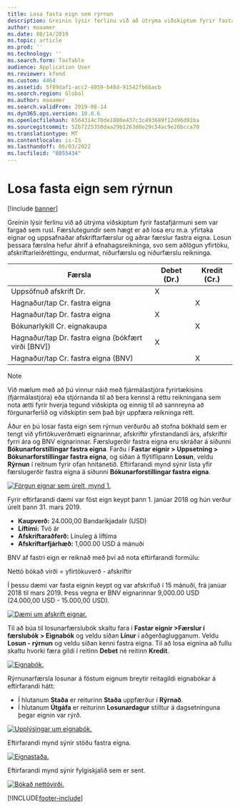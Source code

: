 ```yaml
---
title: Losa fasta eign sem rýrnun
description: Greinin lýsir ferlinu við að útrýma viðskiptum fyrir fastafjármuni sem var fargað sem rusl.
author: moaamer
ms.date: 08/14/2019
ms.topic: article
ms.prod: ''
ms.technology: ''
ms.search.form: TaxTable
audience: Application User
ms.reviewer: kfend
ms.custom: 4464
ms.assetid: 5f89daf1-acc2-4959-b48d-91542fb6bacb
ms.search.region: Global
ms.author: moaamer
ms.search.validFrom: 2019-08-14
ms.dyn365.ops.version: 10.0.6
ms.openlocfilehash: 6564314c70de1880e437c3c493689f12d96d91ba
ms.sourcegitcommit: 52b7225350daa29b1263d8e29c54ac9e20bcca70
ms.translationtype: MT
ms.contentlocale: is-IS
ms.lasthandoff: 06/03/2022
ms.locfileid: "8855434"
---
```

# <a name="dispose-of-a-fixed-asset-as-scrap"></a>Losa fasta eign sem rýrnun

[!include [banner](../includes/banner.md)]

Greinin lýsir ferlinu við að útrýma viðskiptum fyrir fastafjármuni sem var fargað sem rusl. Færslutegundir sem hægt er að losa eru m.a. yfirtaka eignar og uppsafnaðar afskriftarfærslur og aðrar færslur fastra eigna. Losun þessara færslna hefur áhrif á efnahagsreikninga, svo sem aðlögun yfirtöku, afskriftarleiðréttingu, endurmat, niðurfærslu og niðurfærslu reikninga.

| Færsla                                         | Debet (Dr.) | Kredit (Cr.) |
|-----------------------------------------------------|-------------|--------------|
| Uppsöfnuð afskrift Dr.                        | X           |              |
| Hagnaður/tap Cr. fastra eigna                          |             | X            |
| Hagnaður/tap Dr. fastra eigna                          | X           |              |
| Bókunarlykill Cr. eignakaupa                 |             | X            |
| Hagnaður/tap Dr. fastra eigna (bókfært virði \[BNV\]) | X           |              |
| Hagnaður/tap Cr. fastra eigna (BNV)                    |             | X            |

> [!NOTE]
> Við mælum með að þú vinnur náið með fjármálastjóra fyrirtækisins (fjármálastjóra) eða stjórnanda til að bera kennsl á réttu reikningana sem nota ætti fyrir hverja tegund viðskipta og einnig til að sannreyna að förgunarferlið og viðskiptin sem það býr uppfæra reikninga rétt.

Áður en þú losar fasta eign sem rýrnun verðurðu að stofna bókhald sem er tengt við yfirtökuverðmæti eignarinnar, afskriftir yfirstandandi árs, afskriftir fyrri ára og BNV eignarinnar. Færslugerðir fastra eigna eru skráðar á síðunni **Bókunarforstillingar fastra eigna**. Farðu í **Fastar eignir \> Uppsetning \> Bókunarforstillingar fastra eigna**, og síðan á flýtiflipann **Losun**, veldu **Rýrnun** í reitnum fyrir ofan hnitanetið. Eftirfarandi mynd sýnir lista yfir færslugerðir fastra eigna á síðunni **Bókunarforstillingar fastra eigna**.


[![Förgun eignar sem úrelt, mynd 1.](./media/Fixed_asset_Disposal_scrap_scenario_1.png)](./media/Fixed_asset_Disposal_scrap_scenario_1.png)

Fyrir eftirfarandi dæmi var föst eign keypt þann 1. janúar 2018 og hún verður úrelt þann 31. mars 2019.

- **Kaupverð:** 24.000,00 Bandaríkjadalir (USD)
- **Líftími:** Tvö ár
- **Afskriftaraðferð:** Línuleg á líftíma
- **Afskriftarfjárhæð:** 1,000.00 USD á mánuði

BNV af fastri eign er reiknað með því að nota eftirfarandi formúlu:

Nettó bókað virði = yfirtökuverð - afskriftir

Í þessu dæmi var fasta eignin keypt og var afskrifuð í 15 mánuði, frá janúar 2018 til mars 2019. Þess vegna er BNV eignarinnar 9,000.00 USD (24.000,00 USD - 15.000,00 USD).

[![Dæmi um afskrift eignar.](./media/Fixed_asset_Disposal_scrap_scenario_2.png)](./media/Fixed_asset_Disposal_scrap_scenario_2.png)


Til að búa til losunarfærslubók skaltu fara í **Fastar eignir \>Færslur í færslubók \> Eignabók** og veldu síðan **Línur** í aðgerðaglugganum. Veldu **Losun - rýrnun** og veldu síðan kenni fastra eigna. Til að losa eignina að fullu skaltu hvorki færa gildi í reitinn **Debet** né reitinn **Kredit**.

[![Eignabók.](./media/Fixed_asset_Disposal_scrap_scenario_3.png)](./media/Fixed_asset_Disposal_scrap_scenario_3.png)

Rýrnunarfærsla losunar á föstum eignum breytir reitagildi eignabókar á eftirfarandi hátt:

- Í hlutanum **Staða** er reiturinn **Staða** uppfærður í **Rýrnað**.
- Í hlutanum **Útgáfa** er reiturinn **Losunardagur** stilltur á dagsetninguna þegar eignin var rýrð.

[![Upplýsingar um eignabók.](./media/Fixed_asset_Disposal_scrap_scenario_4.png)](./media/Fixed_asset_Disposal_scrap_scenario_4.png)

Eftirfarandi mynd sýnir stöðu fastra eigna.

[![Eignastaða.](./media/Fixed_asset_Disposal_scrap_scenario_5.png)](./media/Fixed_asset_Disposal_scrap_scenario_5.png)

Eftirfarandi mynd sýnir fylgiskjalið sem er sent.

[![Bókað nettóvirði.](./media/Fixed_asset_Disposal_scrap_scenario_6.png)](./media/Fixed_asset_Disposal_scrap_scenario_6.png)


[!INCLUDE[footer-include](../../includes/footer-banner.md)]

